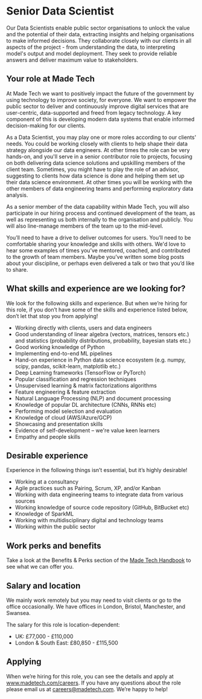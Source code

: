 # Senior Data Scientist

Our Data Scientists enable public sector organisations to unlock the value and the potential of their data, extracting insights and helping organisations to make informed decisions. They collaborate closely with our clients in all aspects of the project - from understanding the data, to interpreting model's output and model deployment. They seek to provide reliable answers and deliver maximum value to stakeholders.

## Your role at Made Tech

At Made Tech we want to positively impact the future of the government by using technology to improve society, for everyone. We want to empower the public sector to deliver and continuously improve digital services that are user-centric, data-supported and freed from legacy technology. A key component of this is developing modern data systems that enable informed decision-making for our clients.

As a Data Scientist, you may play one or more roles according to our clients' needs. You could be working closely with clients to help shape their data strategy alongside our data engineers. At other times the role can be very hands-on, and you'll serve in a senior contributor role to projects, focusing on both delivering data science solutions and upskilling members of the client team. Sometimes, you might have to play the role of an advisor, suggesting to clients how data science is done and helping them set up their data science environment. At other times you will be working with the other members of data engineering teams and performing exploratory data analysis.

As a senior member of the data capability within Made Tech, you will also participate in our hiring process and continued development of the team, as well as representing us both internally to the organisation and publicly. You will also line-manage members of the team up to the mid-level.

You’ll need to have a drive to deliver outcomes for users. You’ll need to be comfortable sharing your knowledge and skills with others. We'd love to hear some examples of times you’ve mentored, coached, and contributed to the growth of team members. Maybe you’ve written some blog posts about your discipline, or perhaps even delivered a talk or two that you’d like to share.

## What skills and experience are we looking for?

We look for the following skills and experience. But when we’re hiring for this role, if you don’t have some of the skills and experience listed below, don’t let that stop you from applying! 

- Working directly with clients, users and data engineers
- Good understanding of linear algebra (vectors, matrices, tensors etc.) and statistics (probability distributions, probability, bayesian stats etc.)
- Good working knowledge of Python
- Implementing end-to-end ML pipelines
- Hand-on experience in Python data science ecosystem (e.g. numpy, scipy, pandas, scikit-learn, matplotlib etc.)
- Deep Learning frameworks (TensorFlow or PyTorch)
- Popular classification and regression techniques
- Unsupervised learning & matrix factorizations algorithms
- Feature engineering & feature extraction
- Natural Language Processing (NLP) and document processing
- Knowledge of popular DL architecture (CNNs, RNNs etc)
- Performing model selection and evaluation
- Knowledge of cloud (AWS/Azure/GCP)
- Showcasing and presentation skills
- Evidence of self-development – we're value keen learners
- Empathy and people skills

## Desirable experience

Experience in the following things isn’t essential, but it’s highly desirable!

- Working at a consultancy
- Agile practices such as Pairing, Scrum, XP, and/or Kanban
- Working with data engineering teams to integrate data from various sources
- Working knowledge of source code repository (GitHub, BitBucket etc)
- Knowledge of SparkML
- Working with multidisciplinary digital and technology teams
- Working within the public sector

## Work perks and benefits

Take a look at the Benefits & Perks section of the [Made Tech Handbook](https://github.com/madetech/handbook)
 to see what we can offer you. 

## Salary and location

We mainly work remotely but you may need to visit clients or go to the office occasionally. We have offices in London, Bristol, Manchester, and Swansea. 

The salary for this role is location-dependent:

- UK: £77,000 - £110,000
- London & South East: £80,850 - £115,500

## Applying

When we’re hiring for this role, you can see the details and apply at www.madetech.com/careers. If you have any questions about the role please email us at [careers@madetech.com](mailto:careers@madetech.com). We’re happy to help!

